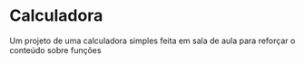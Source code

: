 # Calculadora
Um projeto de uma calculadora simples feita em sala de aula para reforçar o conteúdo sobre funções

